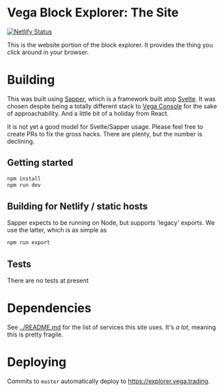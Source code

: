 #  Vega Block Explorer: The Site
[![Netlify Status](https://api.netlify.com/api/v1/badges/4fff1f7f-315e-46dd-b821-2ddae569ebbc/deploy-status)](https://app.netlify.com/sites/vega-testnet-explorer/deploys)

This is the website portion of the block explorer. It provides the thing you click around in your browser.

# Building
This was built using [Sapper](https://sapper.svelte.dev/), which is a framework built atop [Svelte](https://svelte.dev/).
It was chosen despite being a totally different stack to [Vega Console](https://github.com/vegaprotocol/console) for the sake
of approachability. And a little bit of a holiday from React.

It is not yet a good model for Svelte/Sapper usage. Please feel free to create PRs to fix the gross hacks. There are plenty, but the number is declining.

## Getting started
```bash
npm install
npm run dev
```

## Building for Netlify / static hosts
Sapper expects to be running on Node, but supports 'legacy' exports. We use the latter, which is as simple as
```bash
npm run export 
```

## Tests
There are no tests at present

# Dependencies
See [../README.md](../README.md) for the list of services this site uses. It's *a lot*, meaning this is pretty fragile.

# Deploying
Commits to `master` automatically deploy to https://explorer.vega.trading.
